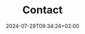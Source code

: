 ---
title: "Contact"
date: 2024-07-29T09:34:24+02:00
tags: []
featured_image: ""
description: ""
headless: false
params:
    subtitle: ""
---